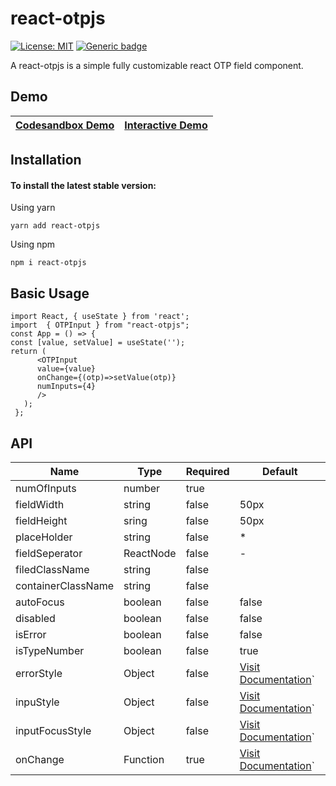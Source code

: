 # react-otpjs
[![License: MIT](https://img.shields.io/badge/License-MIT-orange.svg)](https://opensource.org/licenses/MIT) [![Generic badge](https://img.shields.io/badge/Version-0.0.2-<COLOR>.svg)](https://shields.io/)



A react-otpjs is a simple fully customizable react OTP field component.

## Demo
| [Codesandbox Demo](https://codesandbox.io/s/react-otpjs-g02w4s?file=/src/App.js) | [Interactive Demo](http://shibu.dev) |
|--|--|



## Installation

#### To install the latest stable version:

Using yarn

    yarn add react-otpjs

Using npm

    npm i react-otpjs
## Basic Usage

    import React, { useState } from 'react';
    import  { OTPInput } from "react-otpjs";
    const App = () => {
    const [value, setValue] = useState('');
    return (
          <OTPInput
          value={value}
          onChange={(otp)=>setValue(otp)}
          numInputs={4}
          />
       );
     };
           

## API
|Name| Type | Required | Default
|--|--|--| --|
| numOfInputs | number  |true| 
|fieldWidth|string|false| 50px
|fieldHeight|sring|false|50px
|placeHolder|string|false|*
|fieldSeperator|ReactNode|false| -
|filedClassName|string| false| 
|containerClassName|string|false|
|autoFocus|boolean|false|false
|disabled|boolean|false|false
|isError|boolean|false|false
|isTypeNumber|boolean|false|true
|errorStyle|Object|false| [Visit Documentation](https://shibu.dev)`
|inpuStyle|Object|false| [Visit Documentation](https://shibu.dev)`
|inputFocusStyle|Object|false| [Visit Documentation](https://shibu.dev)`
|onChange|Function |true|[Visit Documentation](https://shibu.dev)`

